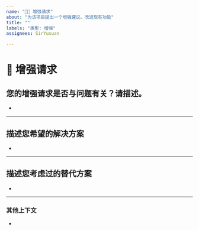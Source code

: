 ```yaml
---
name: "🚀➕ 增强请求"
about: "为该项目提出一个增强建议。改进现有功能"
title: ""
labels: "类型: 增强"
assignees: SirYuxuan

---
```


# **🚀 增强请求**

## **您的增强请求是否与问题有关？请描述。**
<!-- 对问题是什么的清晰而简明的描述。例如，我总是感到沮丧，因为 [...] -->

*

---

## **描述您希望的解决方案**
<!-- 对您希望发生的事情的清晰而简明的描述。 -->

*

---

## **描述您考虑过的替代方案**
<!-- 对您考虑过的任何替代解决方案或功能的清晰而简明的描述。 -->

*

---

### **其他上下文**
<!-- 在此处添加有关问题的任何其他上下文或附加信息。-->

*

<!--📛📛📛📛📛📛📛📛📛📛📛📛📛📛📛📛📛📛📛📛📛📛📛📛📛📛📛📛📛📛📛

嗨，你好！ 😄

为了加快问题处理速度，请在提交新问题之前搜索已解决和已关闭的问题。
请阅读我们在此存储库的 `.github/CODE_OF_CONDUCT.md` 下的行为规范。

📛📛📛📛📛📛📛📛📛📛📛📛📛📛📛📛📛📛📛📛📛📛📛📛📛📛📛📛📛📛📛-->
